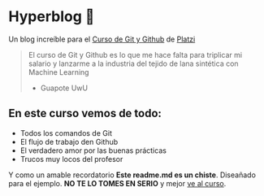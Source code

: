 # Hyperblog 💚
Un blog increíble para el [Curso de Git y Github](https://platzi.com/clases/git-github/) de [Platzi](https://platzi.com/home)
>El curso de Git y Github es lo que me hace falta para triplicar mi salario y lanzarme a la industria del tejido de lana sintética con Machine Learning
> - Guapote UwU

## En este curso vemos de todo:
* Todos los comandos de Git
* El flujo de trabajo den Github
* El verdadero amor por las buenas prácticas
* Trucos muy locos del profesor

Y como un amable recordatorio **Este readme.md es un chiste**. Diseañado para el ejemplo. **NO TE LO TOMES EN SERIO** y mejor [ve al curso](https://platzi.com/clases/git-github/).
